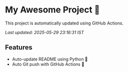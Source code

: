 # My Awesome Project 🚀

This project is automatically updated using GitHub Actions.

_Last updated: 2025-05-29 23:16:31 IST_

## Features
- Auto-update README using Python 🐍
- Auto Git push with GitHub Actions 🤖
